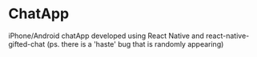 # ChatApp
iPhone/Android chatApp developed using React Native and react-native-gifted-chat (ps. there is a 'haste' bug that is randomly appearing)
